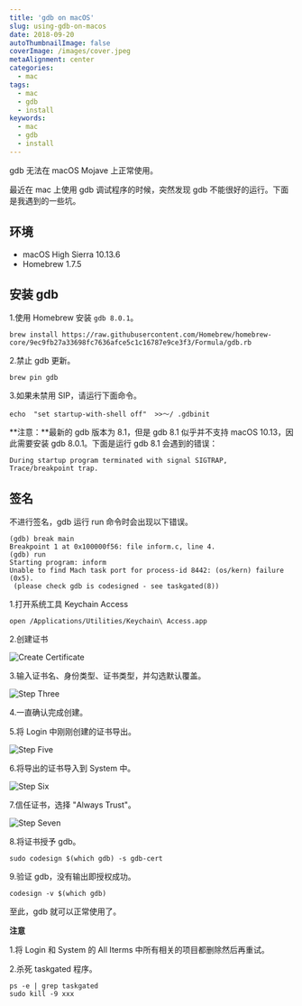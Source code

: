 ```yaml
---
title: 'gdb on macOS'
slug: using-gdb-on-macos
date: 2018-09-20
autoThumbnailImage: false
coverImage: /images/cover.jpeg
metaAlignment: center
categories:
  - mac
tags:
  - mac
  - gdb
  - install
keywords:
  - mac
  - gdb
  - install
---
```


gdb 无法在 macOS Mojave 上正常使用。

最近在 mac 上使用 gdb 调试程序的时候，突然发现 gdb 不能很好的运行。下面是我遇到的一些坑。

<!--more-->

## 环境

- macOS High Sierra 10.13.6
- Homebrew 1.7.5

## 安装 gdb

1.使用 Homebrew 安装 `gdb 8.0.1`。

```shell
brew install https://raw.githubusercontent.com/Homebrew/homebrew-core/9ec9fb27a33698fc7636afce5c1c16787e9ce3f3/Formula/gdb.rb
```

2.禁止 gdb 更新。

```shell
brew pin gdb
```

3.如果未禁用 SIP，请运行下面命令。

```shell
echo  "set startup-with-shell off"  >>〜/ .gdbinit
```

**注意：**最新的 gdb 版本为 8.1，但是 gdb 8.1 似乎并不支持 macOS 10.13，因此需要安装 gdb 8.0.1。下面是运行 gdb 8.1 会遇到的错误：

```shell
During startup program terminated with signal SIGTRAP, Trace/breakpoint trap.
```

## 签名

不进行签名，gdb 运行 run 命令时会出现以下错误。

```shell
(gdb) break main
Breakpoint 1 at 0x100000f56: file inform.c, line 4.
(gdb) run
Starting program: inform
Unable to find Mach task port for process-id 8442: (os/kern) failure (0x5).
 (please check gdb is codesigned - see taskgated(8))
```

1.打开系统工具 Keychain Access

```shell
open /Applications/Utilities/Keychain\ Access.app
```

2.创建证书

![Create Certificate](images/2018/09/create-certificate.png)

3.输入证书名、身份类型、证书类型，并勾选默认覆盖。

![Step Three](images/2018/09/create-certificate-step-one.png)

4.一直确认完成创建。

5.将 Login 中刚刚创建的证书导出。

![Step Five](images/2018/09/create-certificate-step-two.png)

6.将导出的证书导入到 System 中。

![Step Six](images/2018/09/create-certificate-step-three.png)

7.信任证书，选择 "Always Trust"。

![Step Seven](images/2018/09/create-certificate-step-four.png)

8.将证书授予 gdb。

```shell
sudo codesign $(which gdb) -s gdb-cert
```

9.验证 gdb，没有输出即授权成功。

```shell
codesign -v $(which gdb)
```

至此，gdb 就可以正常使用了。

**注意**

1.将 Login 和 System 的 All Iterms 中所有相关的项目都删除然后再重试。

2.杀死 taskgated 程序。

```shell
ps -e | grep taskgated
sudo kill -9 xxx
```
